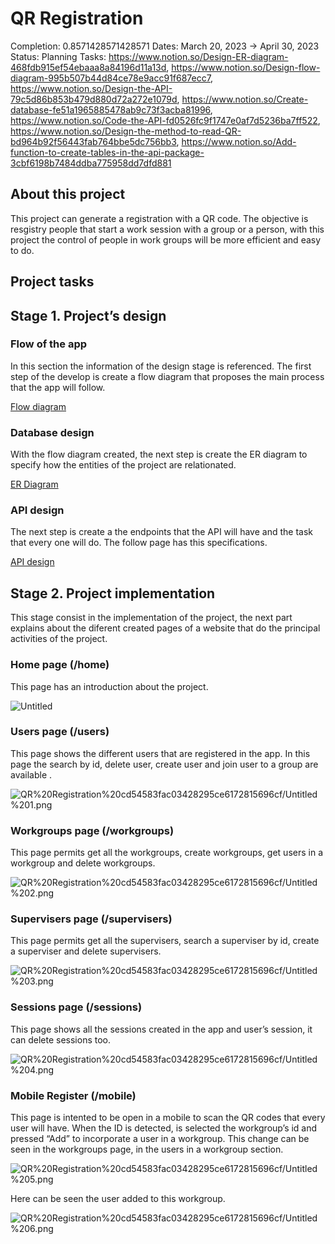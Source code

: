# QR Registration

Completion: 0.8571428571428571
Dates: March 20, 2023 → April 30, 2023
Status: Planning
Tasks: https://www.notion.so/Design-ER-diagram-468fdb915ef54ebaaa8a84196d11a13d, https://www.notion.so/Design-flow-diagram-995b507b44d84ce78e9acc91f687ecc7, https://www.notion.so/Design-the-API-79c5d86b853b479d880d72a272e1079d, https://www.notion.so/Create-database-fe51a1965885478ab9c73f3acba81996, https://www.notion.so/Code-the-API-fd0526fc9f1747e0af7d5236ba7ff522, https://www.notion.so/Design-the-method-to-read-QR-bd964b92f56443fab764bbe5dc756bb3, https://www.notion.so/Add-function-to-create-tables-in-the-api-package-3cbf6198b7484ddba775958dd7dfd881

## About this project

This project can generate a registration with a QR code. The objective is resgistry people that start a work session with a group or a person, with this project the control of people in work groups will be more efficient and easy to do.

## Project tasks

## Stage 1. Project’s design

### Flow of the app

In this section the information of the design stage is referenced. The first step of the develop is create a flow diagram that proposes the main process that the app will follow.

[Flow diagram](QR%20Registration%20cd54583fac03428295ce6172815696cf/Flow%20diagram%208ae726e180234475bb0bd7e0ddc48107.md)

### Database design

With the flow diagram created, the next step is create the ER diagram to specify how the entities of the project are relationated.

[ER Diagram](QR%20Registration%20cd54583fac03428295ce6172815696cf/ER%20Diagram%207b792302cd90416386e37090e914052f.md)

### API design

The next step is create a the endpoints that the API will have and the task that every one will do. The follow page has this specifications.

[API design](QR%20Registration%20cd54583fac03428295ce6172815696cf/API%20design%20ffd4339e6a5541fe95a4cc55d64ffa4b.md)

## Stage 2. Project implementation

This stage consist in the implementation of the project, the next part explains about the diferent created pages of a website that do the principal activities of the project.

### Home page (/home)

This page has an introduction about the project.

![Untitled](QR%20Registration%20cd54583fac03428295ce6172815696cf/Untitled.png)

### Users page (/users)

This page shows the different users that are registered in the app. In this page the search by id, delete user, create user and join user to a group are available .

![QR%20Registration%20cd54583fac03428295ce6172815696cf/Untitled%201.png](QR%20Registration%20cd54583fac03428295ce6172815696cf/Untitled%201.png)

### Workgroups page (/workgroups)

This page permits get all the workgroups, create workgroups, get users in a workgroup and delete workgroups.

![QR%20Registration%20cd54583fac03428295ce6172815696cf/Untitled%202.png](QR%20Registration%20cd54583fac03428295ce6172815696cf/Untitled%202.png)

### Supervisers page (/supervisers)

This page permits get all the supervisers, search a superviser by id, create a superviser and delete supervisers.

![QR%20Registration%20cd54583fac03428295ce6172815696cf/Untitled%203.png](QR%20Registration%20cd54583fac03428295ce6172815696cf/Untitled%203.png)

### Sessions page (/sessions)

This page shows all the sessions created in the app and user’s session, it can delete sessions too.

![QR%20Registration%20cd54583fac03428295ce6172815696cf/Untitled%204.png](QR%20Registration%20cd54583fac03428295ce6172815696cf/Untitled%204.png)

### Mobile Register (/mobile)

This page is intented to be open in a mobile to scan the QR codes that every user will have. When the ID is detected, is selected the workgroup’s id and pressed “Add” to incorporate a user in a workgroup. This change can be seen in the workgroups page, in the users in a workgroup section. 

![QR%20Registration%20cd54583fac03428295ce6172815696cf/Untitled%205.png](QR%20Registration%20cd54583fac03428295ce6172815696cf/Untitled%205.png)

Here can be seen the user added to this workgroup.

![QR%20Registration%20cd54583fac03428295ce6172815696cf/Untitled%206.png](QR%20Registration%20cd54583fac03428295ce6172815696cf/Untitled%206.png)